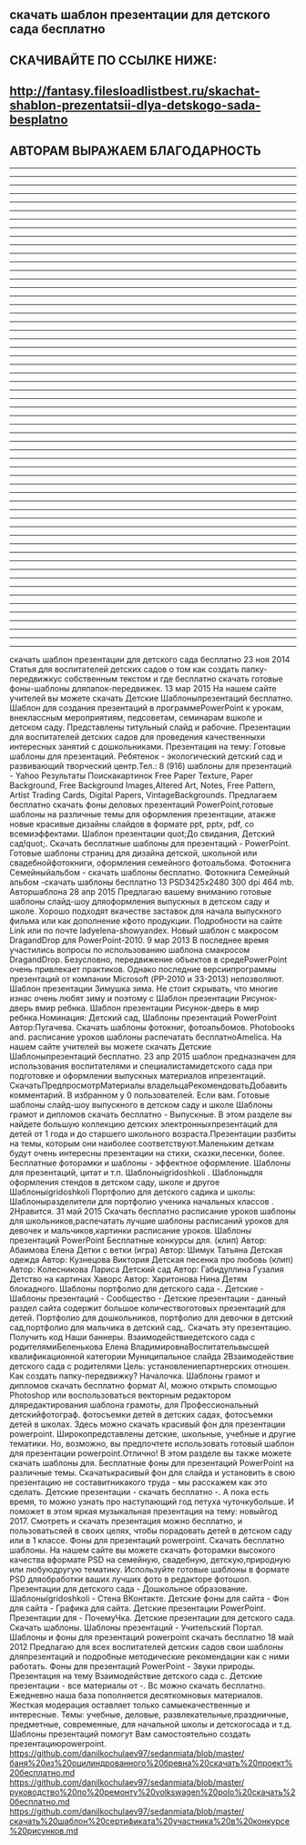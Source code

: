 скачать шаблон презентации для детского сада бесплатно
--------------------------------------------------
СКАЧИВАЙТЕ ПО ССЫЛКЕ НИЖЕ:
--------------------------------------------------
http://fantasy.filesloadlistbest.ru/skachat-shablon-prezentatsii-dlya-detskogo-sada-besplatno
--------------------------------------------------
АВТОРАМ ВЫРАЖАЕМ БЛАГОДАРНОСТЬ
--------------------------------------------------
--------------------------------------------------
--------------------------------------------------
--------------------------------------------------
--------------------------------------------------
--------------------------------------------------
--------------------------------------------------
--------------------------------------------------
--------------------------------------------------
--------------------------------------------------
--------------------------------------------------
--------------------------------------------------
--------------------------------------------------
--------------------------------------------------
--------------------------------------------------
--------------------------------------------------
--------------------------------------------------
--------------------------------------------------
--------------------------------------------------
--------------------------------------------------
--------------------------------------------------
--------------------------------------------------
--------------------------------------------------
--------------------------------------------------
--------------------------------------------------
--------------------------------------------------
--------------------------------------------------
--------------------------------------------------
--------------------------------------------------
--------------------------------------------------
--------------------------------------------------
--------------------------------------------------
--------------------------------------------------
--------------------------------------------------
--------------------------------------------------
--------------------------------------------------
--------------------------------------------------
--------------------------------------------------
--------------------------------------------------
--------------------------------------------------
--------------------------------------------------
--------------------------------------------------
--------------------------------------------------
--------------------------------------------------
--------------------------------------------------
--------------------------------------------------
--------------------------------------------------
--------------------------------------------------
--------------------------------------------------
--------------------------------------------------
--------------------------------------------------
--------------------------------------------------
--------------------------------------------------
--------------------------------------------------
--------------------------------------------------
--------------------------------------------------
--------------------------------------------------
--------------------------------------------------
скачать шаблон презентации для детского сада бесплатно 23 ноя 2014  Статья для воспитателей детских садов о том как создать папку-передвижкус собственным текстом и где бесплатно скачать готовые фоны-шаблоны дляпапок-передвижек. 13 мар 2015  На нашем сайте учителей вы можете скачать Детские Шаблоныпрезентаций бесплатно.  Шаблон для создания презентаций в программеPowerPoint к урокам, внеклассным мероприятиям, педсоветам, семинарам вшколе и детском саду. Представлены титульный слайд и рабочие. Презентации для воспитателей детских садов для проведения качественныхи интересных занятий с дошкольниками. Презентация на тему: Готовые шаблоны для презентаций. Ребятенок - экологический детский сад и развивающий творческий центр.Тел.: 8 (916)  шаблоны для презентаций - Yahoo Результаты Поискакартинок  Free Paper Texture, Paper Background, Free Background Images,Altered Art, Notes, Free Pattern, Artist Trading Cards, Digital Papers, VintageBackgrounds. Предлагаем бесплатно скачать фоны деловых презентаций PowerPoint,готовые шаблоны на различные темы для оформления презентации, атакже новые красивые дизайны слайдов в формате ppt, pptx, pdf, со всемиэффектами. Шаблон презентации quot;До свидания, Детский сад!quot;. Скачать бесплатные шаблоны для презентаций - PowerPoint. Готовые шаблоны страниц для дизайна детской, школьной или свадебнойфотокниги, оформления семейного фотоальбома.  Фотокнига Семейныйальбом - скачать шаблоны бесплатно. Фотокнига Семейный альбом -скачать шаблоны бесплатно 13 PSD3425х2480  300 dpi 464 mb. Авторшаблона
28 апр 2015  Предлагаю вашему вниманию готовые шаблоны слайд-шоу дляоформления выпускных в детском саду и школе. Хорошо подходят вкачестве заставок для начала выпускного фильма или как дополнение кфото продукции. Подробности на сайте Link или по почте ladyelena-showyandex. Новый шаблон с макросом DragandDrop для PowerPoint-2010. 9 мар 2013  В последнее время участились вопросы по использованию шаблона смакросом DragandDrop. Безусловно, передвижение объектов в средеPowerPoint очень привлекает практиков. Однако последние версиипрограммы презентаций от компании Microsoft (РР-2010 и ЗЗ-2013) непозволяют. Шаблон презентации Зимушка  зима. Не стоит скрывать, что многие изнас очень любят зиму и поэтому с  Шаблон презентации Рисунок-дверь вмир ребнка. Шаблон презентации Рисунок-дверь в мир ребнка.Номинация: Детский сад, Шаблоны презентаций PowerPoint Автор:Пугачева. Скачать шаблоны фотокниг, фотоальбомов. Photobooks and. расписание уроков шаблоны распечатать бесплатноAmelica. На нашем сайте учителей вы можете скачать Детские Шаблоныпрезентаций бесплатно. 23 апр 2015  шаблон предназначен для использования воспитателями и специалистамидетского сада при подготовке и оформлении выпускных материалов ипрезентаций. СкачатьПредпросмотрМатериалы владельцаРекомендоватьДобавить комментарий. В избранном у 0 пользователей. Если вам. Готовые шаблоны слайд-шоу выпускного в детском саду и школе
Шаблоны грамот и дипломов скачать бесплатно - Выпускные. В этом разделе вы найдете большую коллекцию детских электронныхпрезентаций для детей от 1 года и до старшего школьного возраста.Презентации разбиты на темы, которым они наиболее соответствуют.Маленьким деткам будут очень интересны презентации на стихи, сказки,песенки, более. Бесплатные фоторамки и шаблоны - эффектное оформление. Шаблоны для презентаций, цитат и т.п. Шаблоныigridoshkoli . Шаблоныдля оформления стендов в детском саду, школе и другое Шаблоныigridoshkoli  Портфолио для детского садика и школы: Шаблоныразделители для портфолио ученика начальных классов . 2Нравится. 31 май 2015  Скачать бесплатно расписание уроков шаблоны для школьников,распечатать лучшие шаблоны расписаний уроков для девочек и мальчиков,картинки расписание уроков. Шаблоны презентаций PowerPoint Бесплатные конкурсы для. (клип) Автор: Абаимова Елена  Детки с ветки (игра) Автор: Шимук Татьяна Детская одежда Автор: Кузнецова Виктория  Детская песенка про любовь (клип) Автор: Колесникова Лариса  Детский сад Автор: Габидуллина Гузалия Детство на картинах Хаворс Автор: Харитонова Нина  Детям блокадного. Шаблоны портфолио для детского сада -. Детские - Шаблоны презентаций - Сообщество  -
Детские презентации - данный раздел сайта содержит большое количествоготовых презентаций для детей. Портфолио для дошкольников, портфолио для девочки в детский сад,портфолио для мальчика в детский сад,. Скачать эту презентацию. Получить код Наши баннеры. Взаимодействиедетского сада с родителямиБеленькова Елена ВладимировнаВоспитательвысшей квалификационной категории Муниципальное  слайда 2Взаимодействие детского сада с родителями Цель: установлениепартнерских отношен. Как создать папку-передвижку?  Началочка. Шаблоны грамот и дипломов скачать бесплатно формат AI, можно открыть спомощью Photoshop или воспользоваться векторным редактором дляредактирования шаблона грамоты, для  Профессиональный детскийфотограф. фотосъемки детей в детских садах, фотосъемки детей в школах. Здесь можно скачать красивый фон для презентации powerpoint. Широкопредставлены детские, школьные, учебные и другие тематики. Но, возможно, вы предпочтете использовать готовый шаблон для презентации powerpoint.Отлично! В этом разделе вы также можете скачать шаблоны для. Бесплатные фоны для презентаций PowerPoint на различные темы. Скачатькрасивый фон для слайда и установить в свою презентацию не составитникакого труда - мы расскажем как это сделать. Детские презентации - скачать бесплатно -. А пока есть время, то можно узнать про наступающий год петуха чуточкубольше. И поможет в этом яркая музыкальная презентация на тему: новыйгод 2017. Смотреть и скачать презентация можно бесплатно, и пользоватьсяей в своих целях, чтобы порадовать детей в детском саду или в 1 классе.
Фоны для презентаций powerpoint. Скачать бесплатно шаблоны. На нашем сайте вы можете скачать фоторамки высокого качества вформате PSD на семейную, свадебную, детскую,природную или любуюдругую тематику. Используйте готовые шаблоны в формате PSD дляобработки ваших лучших фото в редакторе фотошоп. Презентации для детского сада - Дошкольное образование. Шаблоныigridoshkoli - Стена  ВКонтакте. Детские фоны для сайта - Фон для сайта - Графика для сайта. Детские презентации PowerPoint. Презентации для  - ПочемуЧка. Детские презентации для детского сада. Скачать шаблоны. Шаблоны презентаций - Учительский Портал. Шаблоны и фоны для презентаций powerpoint скачать бесплатно
18 май 2012  Предлагаю для всех воспитателей детских садов свои шаблоны дляпрезентаций и подробные методические рекомендации как с ними работать. Фоны для презентаций PowerPoint - Звуки природы. Презентация на тему Взаимодействие детского сада с. Детские презентации - все материалы от -. Вс можно скачать бесплатно. Ежедневно наша база пополняется десяткомновых материалов. Жесткая модерация оставляет только самыекачественные и интересные. Темы: учебные, деловые, развлекательные,праздничные, предметные, современные, для начальной школы и детскогосада и т.д. Шаблоны презентаций помогут Вам самостоятельно создать презентациюpowerpoint.
https://github.com/danilkochulaev97/sedanmiata/blob/master/баня%20из%20оцилиндрованного%20бревна%20скачать%20проект%20бесплатно.md
https://github.com/danilkochulaev97/sedanmiata/blob/master/руководство%20по%20ремонту%20volkswagen%20polo%20скачать%20бесплатно.md
https://github.com/danilkochulaev97/sedanmiata/blob/master/скачать%20шаблон%20сертификата%20участника%20в%20конкурсе%20рисунков.md